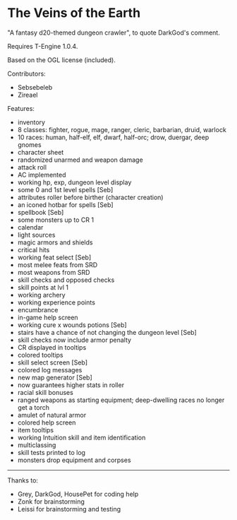 The Veins of the Earth
=========

"A fantasy d20-themed dungeon crawler", to quote DarkGod's comment.

Requires T-Engine 1.0.4.

Based on the OGL license (included).

Contributors:
- Sebsebeleb
- Zireael

Features:
- inventory
- 8 classes: fighter, rogue, mage, ranger, cleric, barbarian, druid, warlock
- 10 races: human, half-elf, elf, dwarf, half-orc; drow, duergar, deep gnomes
- character sheet
- randomized unarmed and weapon damage
- attack roll
- AC implemented
- working hp, exp, dungeon level display
- some 0 and 1st level spells [Seb]
- attributes roller before birther (character creation)
- an iconed hotbar for spells [Seb]
- spellbook [Seb]
- some monsters up to CR 1
- calendar
- light sources
- magic armors and shields
- critical hits
- working feat select [Seb]
- most melee feats from SRD
- most weapons from SRD
- skill checks and opposed checks
- skill points at lvl 1
- working archery
- working experience points
- encumbrance
- in-game help screen
- working cure x wounds potions [Seb]
- stairs have a chance of not changing the dungeon level [Seb]
- skill checks now include armor penalty
- CR displayed in tooltips
- colored tooltips
- skill select screen [Seb]
- colored log messages
- new map generator [Seb]
-  now guarantees higher stats in roller
- racial skill bonuses
- ranged weapons as starting equipment; deep-dwelling races no longer get a torch
- amulet of natural armor
- colored help screen
- item tooltips
- working Intuition skill and item identification
- multiclassing
- skill tests printed to log
- monsters drop equipment and corpses

***
Thanks to:
- Grey, DarkGod, HousePet for coding help
- Zonk for brainstorming
- Leissi for brainstorming and testing

